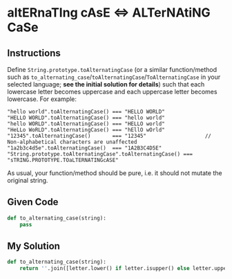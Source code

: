 # altERnaTIng cAsE <=> ALTerNAtiNG CaSe

## Instructions

Define `String.prototype.toAlternatingCase` (or a similar function/method such as `to_alternating_case`/`toAlternatingCase`/`ToAlternatingCase` in your selected language; **see the initial solution for details**) such that each lowercase letter becomes uppercase and each uppercase letter becomes lowercase. For example:

```
"hello world".toAlternatingCase() === "HELLO WORLD"
"HELLO WORLD".toAlternatingCase() === "hello world"
"hello WORLD".toAlternatingCase() === "HELLO world"
"HeLLo WoRLD".toAlternatingCase() === "hEllO wOrld"
"12345".toAlternatingCase()       === "12345"                   // Non-alphabetical characters are unaffected
"1a2b3c4d5e".toAlternatingCase()  === "1A2B3C4D5E"
"String.prototype.toAlternatingCase".toAlternatingCase() === "sTRING.PROTOTYPE.TOaLTERNATINGcASE"
```

As usual, your function/method should be pure, i.e. it should not mutate the original string.

## Given Code
```python
def to_alternating_case(string):
    pass
```

## My Solution
```python
def to_alternating_case(string):
    return ''.join([letter.lower() if letter.isupper() else letter.upper() for letter in string])
```
